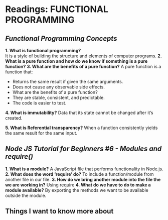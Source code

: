 # Readings: FUNCTIONAL PROGRAMMING
## ***Functional Programming Concepts***
**1. What is functional programming?**  
 It is a style of building the structure and elements of computer programs.
**2. What is a pure function and how do we know if something is a pure function?** 
**3. What are the benefits of a pure function?** 
 A pure function is a function that:

 * Returns the same result if given the same arguments.
 * Does not cause any observable side effects.
 * What are the benefits of a pure function?
 * They are stable, consistent, and predictable.
 * The code is easier to test.
 
**4. What is immutability?**
 Data that its state cannot be changed after it’s created.
 
**5. What is Referential transparency?** 
 When a function consistently yields the same result for the same input.

## ***Node JS Tutorial for Beginners #6 - Modules and require()***
**1. What is a module?** 
 A JavaScript file that performs functionality in Node.js.
**2. What does the word ‘require’ do?** 
 To include a function/module from another file in our file.
**3. How do we bring another module into the file the we are working in?** 
 Using require
**4. What do we have to do to make a module available?**
 By exporting the methods we want to be available outside the module.
## Things I want to know more about